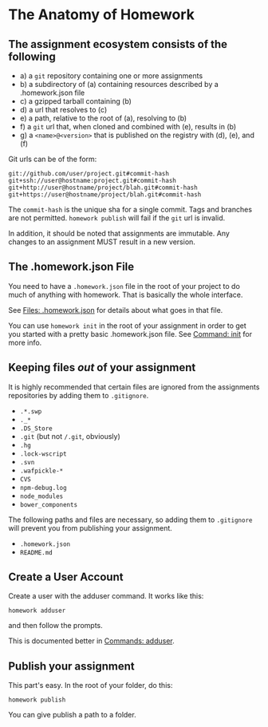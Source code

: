 The Anatomy of Homework
=======================

## The assignment ecosystem consists of the following

- a) a `git` repository containing one or more assignments
- b) a subdirectory of (a) containing resources described by a .homework.json file
- c) a gzipped tarball containing (b)
- d) a url that resolves to (c)
- e) a path, relative to the root of (a), resolving to (b)
- f) a `git` url that, when cloned and combined with (e), results in (b)
- g) a `<name>@<version>` that is published on the registry with (d), (e), and (f)

Git urls can be of the form:

    git://github.com/user/project.git#commit-hash
    git+ssh://user@hostname:project.git#commit-hash
    git+http://user@hostname/project/blah.git#commit-hash
    git+https://user@hostname/project/blah.git#commit-hash

The `commit-hash` is the unique sha for a single commit. Tags and branches are
not permitted. `homework publish` will fail if the `git` url is invalid.

In addition, it should be noted that assignments are immutable. Any changes to
an assignment MUST result in a new version.

## The .homework.json File

You need to have a `.homework.json` file in the root of your project to do
much of anything with homework.  That is basically the whole interface.

See [Files: .homework.json](../files/homework.json.md) for details about what goes in that file.

You can use `homework init` in the root of your assignment in order to get you
started with a pretty basic .homework.json file.  See [Command: init](../commands/init.md) for
more info.

## Keeping files *out* of your assignment

It is highly recommended that certain files are ignored from the assignments
repositories by adding them to `.gitignore`.

* `.*.swp`
* `._*`
* `.DS_Store`
* `.git` (but not `/.git`, obviously)
* `.hg`
* `.lock-wscript`
* `.svn`
* `.wafpickle-*`
* `CVS`
* `npm-debug.log`
* `node_modules`
* `bower_components`

The following paths and files are necessary, so adding them to `.gitignore`
will prevent you from publishing your assignment.

* `.homework.json`
* `README.md`

## Create a User Account

Create a user with the adduser command.  It works like this:

    homework adduser

and then follow the prompts.

This is documented better in [Commands: adduser](../commands/adduser.md).

## Publish your assignment

This part's easy.  In the root of your folder, do this:

    homework publish

You can give publish a path to a folder.
